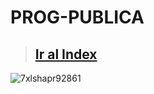 # PROG-PUBLICA
> ## <a href="https://vgarcia299.github.io/PROG-PUBLICA/documentation/Index"> Ir al Index </a>

![7xlshapr92861](https://user-images.githubusercontent.com/127221758/225803132-862a7e79-a3cd-4013-bb24-a209aa5ef291.jpg)
